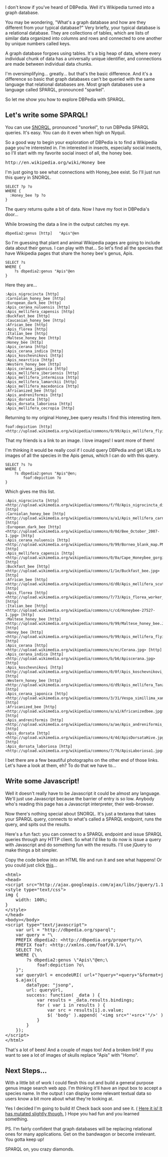 I don't know if you've heard of DBPedia.
Well it's Wikipedia turned into a graph database.

You may be wondering, "What's a graph database and how are they different from your typical database?"
Very briefly, your typical database is a relational database.
They are collections of tables, which are lists of similar data organized into columns and rows and connected to one another by unique numbers called keys.

A graph database forgoes using tables.
It's a big heap of data, where every individual chunk of data has a universally unique identifier, and connections are made between individual data chunks.

I'm oversimplifying... greatly... but that's the basic difference.
And it's a difference so basic that graph databases can't be queried with the same language that relational databases are.
Most graph databases use a language called SPARQL, pronounced "sparkel".

So let me show you how to explore DBPedia with SPARQL.

## Let's write some SPARQL!

You can use <a href="http://dbpedia.org/snorql">SNORQL</a>, pronounced "snorkel", to run DBPedia SPARQL queries.
It's easy.
You can do it even when high on Nyquil.

So a good way to begin your exploration of DBPedia is to find a Wikipedia page you're interested in.
I'm interested in insects, especially social insects, so I'll start with my favorite social insect of all, the honey bee.

<pre>
http://en.wikipedia.org/wiki/Honey_bee
</pre>

I'm just going to see what connections with Honey_bee exist.
So I'll just run this query in SNORQL.

	SELECT ?p ?o 
	WHERE {
	  :Honey_bee ?p ?o
	}

The query returns quite a bit of data.
Now I have my foot in DBPedia's door...

While browsing the data a line in the output catches my eye.

	dbpedia2:genus [http]	"Apis"@en

So I'm guessing that plant and animal Wikipedia pages are going to include data about their genus.
I can play with that...
So let's find all the species that have Wikipedia pages that share the honey bee's genus, Apis.


	SELECT ?s
	WHERE {
		?s dbpedia2:genus "Apis"@en
	}

Here they are...

	:Apis_nigrocincta [http]
	:Carniolan_honey_bee [http]
	:European_dark_bee [http]
	:Apis_cerana_nuluensis [http]
	:Apis_mellifera_capensis [http]
	:Buckfast_bee [http]
	:Caucasian_honey_bee [http]
	:African_bee [http]
	:Apis_florea [http]
	:Italian_bee [http]
	:Maltese_honey_bee [http]
	:Honey_bee [http]
	:Apis_cerana [http]
	:Apis_cerana_indica [http]
	:Apis_koschevnikovi [http]
	:Apis_nearctica [http]
	:Western_honey_bee [http]
	:Apis_cerana_japonica [http]
	:Apis_mellifera_iberiensis [http]
	:Apis_mellifera_intermissa [http]
	:Apis_mellifera_lamarckii [http]
	:Apis_mellifera_macedonica [http]
	:Africanized_bee [http]
	:Apis_andreniformis [http]
	:Apis_dorsata [http]
	:Apis_dorsata_laboriosa [http]
	:Apis_mellifera_cecropia [http]

Returning to my original Honey_bee query results I find this interesting item.

	foaf:depiction [http]	<http://upload.wikimedia.org/wikipedia/commons/9/99/Apis_mellifera_flying.jpg>

That my friends is a link to an image.
I love images!
I want more of them!

I'm thinking it would be really cool if I could query DBPedia and get URLs to images of all the species in the Apis genus, which I can do with this query.

	SELECT ?s ?o
	WHERE {
		?s dbpedia2:genus "Apis"@en;
			foaf:depiction ?o
	}

Which gives me this list.

	:Apis_nigrocincta [http]	<http://upload.wikimedia.org/wikipedia/commons/f/f0/Apis_nigrocincta_distribution_map.svg> [http]
	:Carniolan_honey_bee [http]	<http://upload.wikimedia.org/wikipedia/commons/a/a1/Apis_mellifera_carnica_worker_hive_entrance_3.jpg> [http]
	:European_dark_bee [http]	<http://upload.wikimedia.org/wikipedia/commons/0/0d/Bee_October_2007-1.jpg> [http]
	:Apis_cerana_nuluensis [http]	<http://upload.wikimedia.org/wikipedia/commons/9/99/Borneo_blank_map.PNG> [http]
	:Apis_mellifera_capensis [http]	<http://upload.wikimedia.org/wikipedia/commons/0/0a/Cape_Honeybee_gorging.jpg> [http]
	:Buckfast_bee [http]	<http://upload.wikimedia.org/wikipedia/commons/1/1e/Buckfast_bee.jpg> [http]
	:African_bee [http]	<http://upload.wikimedia.org/wikipedia/commons/d/d0/Apis_mellifera_scutellata.jpg> [http]
	:Apis_florea [http]	<http://upload.wikimedia.org/wikipedia/commons/7/73/Apis_florea_worker_1.jpg> [http]
	:Italian_bee [http]	<http://upload.wikimedia.org/wikipedia/commons/c/cd/Honeybee-27527-1.jpg> [http]
	:Maltese_honey_bee [http]	<http://upload.wikimedia.org/wikipedia/commons/9/99/Maltese_honey_bee.JPG> [http]
	:Honey_bee [http]	<http://upload.wikimedia.org/wikipedia/commons/9/99/Apis_mellifera_flying.jpg> [http]
	:Apis_cerana [http]	<http://upload.wikimedia.org/wikipedia/commons/e/ec/Cerana.jpg> [http]
	:Apis_cerana_indica [http]	<http://upload.wikimedia.org/wikipedia/commons/b/b6/Apiscerana.jpg> [http]
	:Apis_koschevnikovi [http]	<http://upload.wikimedia.org/wikipedia/commons/0/0f/Apis_koschevnikovi_distribution_map.svg> [http]
	:Western_honey_bee [http]	<http://upload.wikimedia.org/wikipedia/commons/d/d9/Apis_mellifera_Tanzania.jpg> [http]
	:Apis_cerana_japonica [http]	<http://upload.wikimedia.org/wikipedia/commons/3/31/Vespa_simillima_xanthoptera01.jpg> [http]
	:Africanized_bee [http]	<http://upload.wikimedia.org/wikipedia/commons/a/a1/Africanizedbee.jpg> [http]
	:Apis_andreniformis [http]	<http://upload.wikimedia.org/wikipedia/commons/a/ae/Apis_andreniformis_distribution_map.svg> [http]
	:Apis_dorsata [http]	<http://upload.wikimedia.org/wikipedia/commons/4/4d/ApisDorsataHive.jpg> [http]
	:Apis_dorsata_laboriosa [http]	<http://upload.wikimedia.org/wikipedia/commons/7/76/ApisLaboriosa1.jpg>

I bet there are a few beautiful photographs on the other end of those links.  Let's have a look at them, eh?  To do that we have to...

## Write some Javascript!

Well it doesn't really have to be Javascript it could be almost any language.
We'll just use Javascript because the barrier of entry is so low.
Anybody who's reading this page has a Javascript interpreter, their web-browser.

Now there's nothing special about SNORQL.
It's just a textarea that takes your SPARQL query, connects to what's called a SPARQL endpoint, runs the query, and spits out the results.

Here's a fun fact:  you can connect to a SPARQL endpoint and issue SPARQL queries through any HTTP client.
So what I'd like to do now is issue a query with Javascript and do something fun with the results.
I'll use jQuery to make things a bit simpler.

Copy the code below into an HTML file and run it and see what happens!
Or you could just click <a href="example.html">this</a>...

<pre class="javascript">
&lt;html&gt;
&lt;head&gt;
&lt;script src=&quot;http://ajax.googleapis.com/ajax/libs/jquery/1.11.0/jquery.min.js&quot;&gt;&lt;/script&gt;
&lt;style type=&quot;text/css&quot;&gt;
img { 
	width: 100%;
}
&lt;/style&gt;
&lt;/head&gt;
&lt;body&gt;&lt;/body&gt;
&lt;script type=&quot;text/javascript&quot;&gt;
	var url = &quot;http://dbpedia.org/sparql&quot;;
	var query = &quot;\
	PREFIX dbpedia2: &lt;http://dbpedia.org/property/&gt;\
	PREFIX foaf: &lt;http://xmlns.com/foaf/0.1/&gt;\
	SELECT ?o\
	WHERE {\
		?s dbpedia2:genus \&quot;Apis\&quot;@en;\
			foaf:depiction ?o\
	}&quot;;
	var queryUrl = encodeURI( url+&quot;?query=&quot;+query+&quot;&amp;format=json&quot; );
	$.ajax({
		dataType: &quot;jsonp&quot;,  
		url: queryUrl,
		success: function( _data ) {
			var results = _data.results.bindings;
			for ( var i in results ) {
				var src = results[i].o.value;
				$( &#x27;body&#x27; ).append( &#x27;&lt;img src=&quot;&#x27;+src+&#x27;&quot;/&gt;&#x27; );
			}
		}
	});
&lt;/script&gt;
&lt;/html&gt;
</pre>

That's a lot of bees! And a couple of maps too! And a broken link!
If you want to see a lot of images of skulls replace "Apis" with "Homo".

## Next Steps...
With a little bit of work I could flesh this out and build a general purpose genus image search web app.
I'm thinking it'll have an input box to accept a species name.
In the output I can display some relevant textual data so users know a bit more about what they're looking at.

Yes I decided I'm going to build it!
Check back soon and see it.
( <a href="../../code/specierch">Here it is!  It has mutated slightly though.</a> )
Hope you had fun and you learned something.

PS. I'm fairly confident that graph databases will be replacing relational ones for many applications.
Get on the bandwagon or become irrelevant.
You gotta keep up!

SPARQL on, you crazy diamonds.